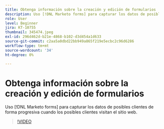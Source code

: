 ```yaml
---
title: Obtenga información sobre la creación y edición de formularios
description: Uso [!DNL Marketo forms] para capturar los datos de posibles clientes de forma progresiva cuando los posibles clientes visitan el sitio web.
role: User
level: Beginner
jira: KT-10755
thumbnail: 345474.jpeg
exl-id: 296d462d-b21e-4868-b102-d3d454a1d633
source-git-commit: c2aa5a0dbd22bb949a865f219e5ecbc2c96d6286
workflow-type: tm+mt
source-wordcount: '34'
ht-degree: 0%

---
```


# Obtenga información sobre la creación y edición de formularios

Uso [!DNL Marketo forms] para capturar los datos de posibles clientes de forma progresiva cuando los posibles clientes visitan el sitio web.

>[!VIDEO](https://video.tv.adobe.com/v/345474/?quality=12&learn=on)
